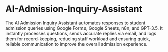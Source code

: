 # AI-Admission-Inquiry-Assistant
The AI Admission Inquiry Assistant automates responses to student admission queries using Google Forms, Google Sheets, n8n, and GPT-3.5. It instantly processes questions, sends accurate replies via email, and logs them for record-keeping, reducing staff workload and ensuring quick, reliable communication to improve the overall admission experience.
